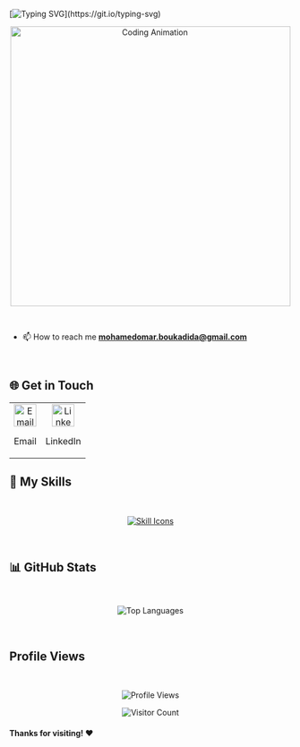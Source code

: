 

[![Typing SVG](https://readme-typing-svg.demolab.com?font=Fira+Code&weight=500&size=21&duration=4000&pause=1000&color=5B4EFF&background=FF000000&center=true&vCenter=true&width=435&lines=Hi+%F0%9F%91%8B%2C+I'm+Mohamed+Omar+Boukadida;Always+learning+new+things;Welcome+to+my+profile+!)](https://git.io/typing-svg)

<p align="center"> <img align="center" alt="Coding Animation" width="500" src="https://institute.careerguide.com/wp-content/uploads/2020/09/focus-animation_bcba3d519ff8406664b93fe49a8fa2e8.gif"> </p>





</br>


- 📫 How to reach me **mohamedomar.boukadida@gmail.com**


</br>

## 🌐 Get in Touch 
<table align="center"> <tr> <td align="center"> <a href="mailto:mohamedomar.boukadida@gmail.com"> <img src="https://cdn-icons-png.flaticon.com/512/732/732200.png" width="40" alt="Email Icon"> </a> <p>Email</p> </td> <td align="center"> <a href="https://www.linkedin.com/in/mohamed-omar-boukadida/"> <img src="https://cdn-icons-png.flaticon.com/512/1409/1409945.png" width="40" alt="LinkedIn Icon"> </a> <p>LinkedIn</p> </td> </tr> </table>





## 🔧 My Skills

</br>

<p align="center"> <a href="https://skillicons.dev"> <img src="https://skillicons.dev/icons?i=c,cpp,py,pytorch,tensorflow,flask,mysql,django,linux,bash,qt,raspberrypi,arduino,html,css,php,blender,figma,xd,ai,ps&theme=dark&perline=15" alt="Skill Icons"/> </a> </p> 


</br>

## 📊 GitHub Stats
</br>
<p align="center"> <img src="https://github-readme-stats.vercel.app/api/top-langs/?username=mohamedomarboukadida&theme=radical&layout=compact" alt="Top Languages"> </p> 

</br>

## Profile Views

</br>


<p align="center"> <img src="[https://count.getloli.com/get/mohamedomarboukadida.readme](https://count.getloli.com/mohamedomarboukadida?name=mycounter&theme=random&padding=7&offset=0&align=center&scale=1&pixelated=1&darkmode=auto)" alt="Profile Views"> </p> <p align="center"> <img src="https://profile-counter.glitch.me/mohamedomarboukadida/count.svg" alt="Visitor Count"> </p>


#### Thanks for visiting! ❤️

